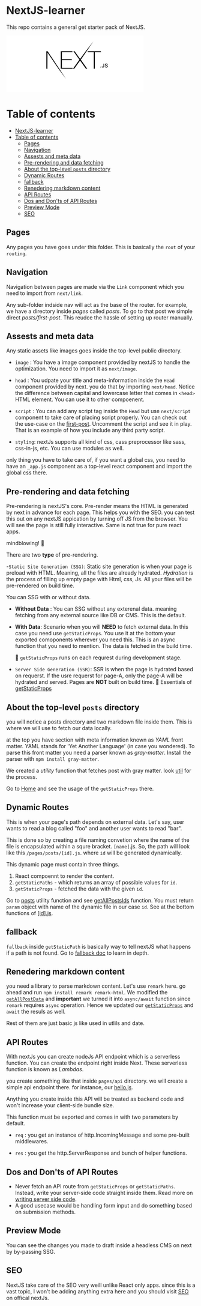 # NextJS-learner

This repo contains a general get starter pack of NextJS.

![nextJslogo](/public/images/Nextjs-logo.jpg)

# Table of contents

- [NextJS-learner](#nextjs-learner)
- [Table of contents](#table-of-contents)
  - [Pages](#pages)
  - [Navigation](#navigation)
  - [Assests and meta data](#assests-and-meta-data)
  - [Pre-rendering and data fetching](#pre-rendering-and-data-fetching)
  - [About the top-level `posts` directory](#about-the-top-level-posts-directory)
  - [Dynamic Routes](#dynamic-routes)
  - [fallback](#fallback)
  - [Renedering markdown content](#renedering-markdown-content)
  - [API Routes](#api-routes)
  - [Dos and Don'ts of API Routes](#dos-and-donts-of-api-routes)
  - [Preview Mode](#preview-mode)
  - [SEO](#seo)

## Pages

Any pages you have goes under this folder. This is basically the `root` of your `routing`.

## Navigation

Navigation between pages are made via the `Link` component which you need to import from `next/link`.

Any sub-folder indside nav will act as the base of the router. for example, we have a directory inside _pages_ called _posts_. To go to that post we simple direct _posts/first-post_. This reudce the hassle of setting up router manually.

## Assests and meta data

Any static assets like images goes inside the top-level public directory.

- `image` : You have a image component provided by nextJS to handle the optimization. You need to import it as `next/image`.

- `head` : You udpate your title and meta-information inside the `Head` component provided by next. you do that by importing `next/head`. Notice the difference between capital and lowercase letter that comes in `<head>` HTML element. You can use it to other compoenent.
- `script` : You can add any script tag inside the `Head` but use `next/script` component to take care of placing script properly. You can check out the use-case on the [first-post](pages/posts/first-post.js). Uncomment the script and see it in play. That is an example of how you include any third party script.
- `styling`: nextJs supports all kind of css, cass preprocessor like sass, css-in-js, etc. You can use modules as well.

only thing you have to take care of, if you want a global css, you need to have an `_app.js` component as a top-level react component and import the global css there.

## Pre-rendering and data fetching

Pre-rendering is nextJS's core. Pre-render means the HTML is generated by next in advance for each page. This helps you with the SEO. you can test this out on any nextJS appication by turning off JS from the browser. You will see the page is still fully interactive. Same is not true for pure react apps.

mindblowing! 🤯

There are two **type** of pre-rendering.

-`Static Site Generation (SSG)`: Static site generation is when your page is preload with HTML. Meaning, all the files are already hydrated. _Hydration_ is the process of filling up empty page with Html, css, Js. All your files will be pre-rendered on build time.

You can SSG with or without data.

- **Without Data** : You can SSG without any exterenal data. meaning fetching from any external source like DB or CMS. This is the default.
- **With Data**: Scenario when you will **NEED** to fetch external data. In this case you need use `getStaticProps`. You use it at the bottom your exported comoponents wherever you need this. This is an async function that you need to mention. The data is fetched in the build time.

  📝 `getStaticProps` runs on each requrest during development stage.

- `Server Side Generation (SSR)`: SSR is when the page is hydrated based on requerst. If the usre requerst for page-A, only the page-A will be hydrated and served. Pages are **NOT** built on build time.
  🔗 Essentials of [getStaticProps](https://nextjs.org/docs/basic-features/data-fetching/get-static-props)

## About the top-level `posts` directory

you will notice a posts directory and two markdown file inside them. This is where we will use to fetch our data locally.

at the top you have section with meta information known as _YAML_ front matter. YAML stands for 'Yet Another Language' (in case you wondered). To parse this front matter you need a parser known as _gray-matter_. Install the parser with `npm install gray-matter`.

We created a _utility_ function that fetches post with gray matter. look [util](utils/posts.js) for the process.

Go to [Home](pages/index.js) and see the usage of the `getStaticProps` there.

## Dynamic Routes

This is when your page's path depends on external data. Let's say, user wants to read a blog called "foo" and another user wants to read "bar".

This is done so by creating a file naming convetion where the name of the file is encapsulated within a squre bracket. `[name]`.js. So, the path will look like this `/pages/posts/[id].js`. where `id` will be generated dynamically.

This dynamic page must contain three things.

1. React compoennt to render the content.
2. `getStaticPaths` - which returns an array of possible values for `id`.
3. `getStaticProps` - fetched the data with the given `id`.

Go to [posts](utils/posts.js) utility function and see [getAllPostsIds](utils/posts.js#37) function. You must return `param` object with name of the dynamic file in our case `id`. See at the bottom functions of [[id].js](pages/posts/[id].js).

## fallback

`fallback` inside `getStaticPath` is basically way to tell nextJS what happens if a path is not found. Go to [fallback doc](https://nextjs.org/docs/api-reference/data-fetching/get-static-paths#fallback-false) to learn in depth.

## Renedering markdown content

you need a library to parse markdown content. Let's use `remark` here. go ahead and run `npm install remark remark-html`. We modified the [`getAllPostData`](utils/posts.js#82) and **important** we turned it into `async/await` function since `remark` requires `async` operation. Hence we updated our [`getStaticProps`](pages/posts/[id].js) and `await` the resuls as well.

Rest of them are just basic js like used in utlils and date.

## API Routes

With nextJs you can create nodeJs API endpoint which is a serverless function. You can create the endpoint right inside Next. These serverless function is known as _Lambdas_.

you create something like that inside `pages/api` directory. we will create a simple api endpoint there. for instance, our [hello.js](pages/api/hello.js).

Anything you create inside this API will be treated as backend code and won't increase your client-side bundle size.

This function must be exported and comes in with two parameters by default.

- `req` : you get an instance of http.IncomingMessage and some pre-built middlewares.

- `res` : you get the http.ServerResponse and bunch of helper functions.

## Dos and Don'ts of API Routes

- Never fetch an API route from `getStaticProps` or `getStaticPaths`. Instead, write your server-side code straight inside them. Read more on [writing server side code](https://nextjs.org/docs/basic-features/data-fetching/get-static-props#write-server-side-code-directly).
- A good usecase would be handling form input and do something based on submission methods.

## Preview Mode

You can see the changes you made to draft inside a headless CMS on next by by-passing SSG.

## SEO

NextJS take care of the SEO very weill unlike React only apps. since this is a vast topic, I won't be adding anything extra here and you should visit [SEO](https://nextjs.org/learn/seo/introduction-to-seo) on offical nextJs.
